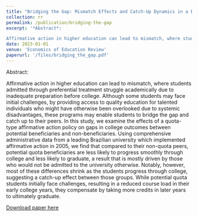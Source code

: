 ```yaml
---
title: "Bridging the Gap: Mismatch Effects and Catch-Up Dynamics in a Brazilian College Affirmative Action (joint with Rodrigo Oliveira and Edson Severnini)"
collection: rr
permalink: /publication/bridging-the-gap
excerpt: '*Abstract*:

Affirmative action in higher education can lead to mismatch, where students admitted through preferential treatment struggle academically due to inadequate preparation before college. Although some students may face initial challenges, by providing access to quality education for talented individuals who might have otherwise been overlooked due to systemic disadvantages, these programs may enable students to bridge the gap and catch up to their peers. In this study, we examine the effects of a quota-type affirmative action policy on gaps in college outcomes between potential beneficiaries and non-beneficiaries. Using comprehensive administrative data from a leading Brazilian university which implemented affirmative action in 2005, we find that compared to their non-quota peers, potential quota beneficiaries are less likely to progress smoothly through college and less likely to graduate, a result that is mostly driven by those who would not be admitted to the university otherwise. Notably, however, most of these differences shrink as the students progress through college, suggesting a catch-up effect between those groups. While potential quota students initially face challenges, resulting in a reduced course load in their early college years, they compensate by taking more credits in later years to ultimately graduate.'
date: 2023-01-01
venue: 'Economics of Education Review'
paperurl: '/files/bridging_the_gap.pdf'
---
```

Abstract:

Affirmative action in higher education can lead to mismatch, where students admitted through preferential treatment struggle academically due to inadequate preparation before college. Although some students may face initial challenges, by providing access to quality education for talented individuals who might have otherwise been overlooked due to systemic disadvantages, these programs may enable students to bridge the gap and catch up to their peers. In this study, we examine the effects of a quota-type affirmative action policy on gaps in college outcomes between potential beneficiaries and non-beneficiaries. Using comprehensive administrative data from a leading Brazilian university which implemented affirmative action in 2005, we find that compared to their non-quota peers, potential quota beneficiaries are less likely to progress smoothly through college and less likely to graduate, a result that is mostly driven by those who would not be admitted to the university otherwise. Notably, however, most of these differences shrink as the students progress through college, suggesting a catch-up effect between those groups. While potential quota students initially face challenges, resulting in a reduced course load in their early college years, they compensate by taking more credits in later years to ultimately graduate.

[Download paper here](/files/bridging_the_gap.pdf)